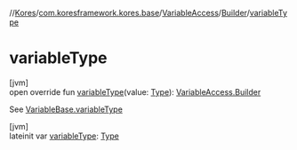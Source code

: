 //[Kores](../../../../index.md)/[com.koresframework.kores.base](../../index.md)/[VariableAccess](../index.md)/[Builder](index.md)/[variableType](variable-type.md)

# variableType

[jvm]\
open override fun [variableType](variable-type.md)(value: [Type](https://docs.oracle.com/javase/8/docs/api/java/lang/reflect/Type.html)): [VariableAccess.Builder](index.md)

See [VariableBase.variableType](../../-variable-base/variable-type.md)

[jvm]\
lateinit var [variableType](variable-type.md): [Type](https://docs.oracle.com/javase/8/docs/api/java/lang/reflect/Type.html)

